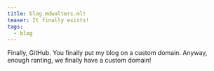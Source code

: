 ```yaml
---
title: blog.mdwalters.ml!
teaser: It finally exists!
tags:
  - blog
---
```

Finally, GitHub. You finally put my blog on a custom domain. Anyway, enough ranting, we finally have a custom domain!
